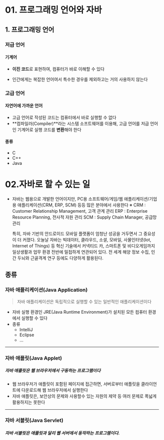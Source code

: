 # 01. 프로그래밍 언어와 자바

## 1. 프로그래밍 언어

### 저급 언어

#### 기계어

- **이진 코드**로 표현하여, 컴퓨터가 바로 이해할 수 있다

- 인간에게는 복잡한 언어여서 특수한 경우를 제외하고는 거의 사용하지 않는다

### 고급 언어

#### 자연어에 가까운 언어

- 고급 언어로 작성된 코드는 컴퓨터에서 바로 실행할 수 없다
- **컴파일러(Compiler)**라는 시스템 소프트웨어를 이용해, 고급 언어를 저급 언어인 기계어로 실행 코드를 **변환**해야 한다

#### 종류

- C
- C++
- Java



# 02.자바로 할 수 있는 일

- 자바는 웹용으로 개발한 언어이지만, PC용 소프트웨어/게임/웹 애플리케이션/기업용 애플리케이션(CRM, ERP, SCM) 등등 많은 분야에서 사용한다
  ※ CRM : Customer Relationship Management, 고객 관계 관리
  	ERP : Enterprise Resource Planning, 전사적 자원 관리
  	SCM : Supply Chain Manager, 공급망 관리

  특히, 자바 기반의 안드로이드 모바일 플랫폼이 엄청난 성공을 거두면서 그 중요성이 더 커졌다. 오늘날 자바는 빅데이터, 클라우드, 소셜, 모바일, 사물인터넷(Iot, Internet of Things) 등 혁신 기술에서 커넥티드 카, 스마트폰 및 비디오게임까지 일상생활과 업무 환경 전반에 밀접하게 연관되어 있다. 전 세계 해양 정보 수집, 인간 두뇌와 근골격계 연구 등에도 다양하게 활용된다.



## 종류

### 자바 애플리케이션(Java Application)

>  자바 애플리케이션은 독립적으로 실행할 수 있는 일반적인 애플리케이션이다

- 자바 실행 환경인 JRE(Java Runtime Environment)가 설치된 모든 컴퓨터 환경에서 실행할 수 있다
- 종류
  - IntelliJ
  - Eclipse
  - ...

***

### 자바 애플릿(Java Applet)

##### 자바 애플릿은 웹 브라우저에서 구동하는 프로그램이다

- 웹 브라우저가 애플릿이 포함된 페이지에 접근하면, 서버로부터 애플릿을 클라이언트에 다운로드해 웹 브라우저에서 실행한다
- 자바 애플릿은, 보안상의 문제와 사용할수 있는 자원의 제약 등 여러 문제로 폭넓게 활용하지는 못한다

***

### 자바 서블릿(Java Servlet)

##### 자바 서블릿은 애플릿과 달리 웹 서버에서 동작하는 프로그램이다.